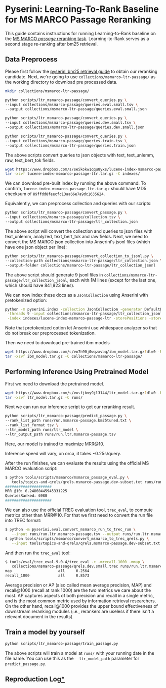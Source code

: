 # Pyserini: Learning-To-Rank Baseline for MS MARCO Passage Reranking

This guide contains instructions for running Learning-to-Rank baseline on the [MS MARCO *passage* reranking task](https://microsoft.github.io/msmarco/).
Learning-to-Rank serves as a second stage re-ranking after bm25 retrieval.

## Data Preprocess
Please first follow the [pyserini bm25 retrieval guide](https://github.com/castorini/pyserini/blob/master/docs/experiments-msmarco-passage.md) to obtain our reranking candidate.
Next, we're going to use `collections/msmarco-ltr-passage/` as the working directory to download pre processed data.

```bash
mkdir collections/msmarco-ltr-passage/

python scripts/ltr_msmarco-passage/convert_queries.py \
--input collections/msmarco-passage/queries.eval.small.tsv \
--output collections/msmarco-ltr-passage/queries.eval.small.json 

python scripts/ltr_msmarco-passage/convert_queries.py \
--input collections/msmarco-passage/queries.dev.small.tsv \
--output collections/msmarco-ltr-passage/queries.dev.small.json

python scripts/ltr_msmarco-passage/convert_queries.py \
--input collections/msmarco-passage/queries.train.tsv \
--output collections/msmarco-ltr-passage/queries.train.json

```
The above scripts convert queries to json objects with text, text_unlemm, raw, text_bert_tok fields.


```bash
wget https://www.dropbox.com/s/se5kokw1qqu8yxs/lucene-index-msmarco-passage-ltr.tar.gz?dl=0 -P indexes/   (index)
tar -xzvf lucene-index-msmarco-passage-ltr.tar.gz -C indexes/
```
We can download pre-built index by running the above command.
To confirm, `lucene-index-msmarco-passage-ltr.tar.gz` should have MD5 checksum of `89ffdd8feecfc13aa66e7a9dc1635624`.

Equivalently, we can preprocess collection and queries with our scripts:

```bash
python scripts/ltr_msmarco-passage/convert_passage.py \
--input collections/msmarco-passage/collection.tsv \
--output collections/msmarco-ltr-passage/ltr_collection.json 

```

The above script will convert the collection and queries to json files with text_unlemm, analyzed, text_bert_tok and raw fields.
Next, we need to convert the MS MARCO json collection into Anserini's jsonl files (which have one json object per line):

```bash
python scripts/ltr_msmarco-passage/convert_collection_to_jsonl.py \
--collection-path collections/msmarco-ltr-passage/ltr_collection.json \
--output-folder collections/msmarco-ltr-passage/ltr_collection_jsonl 
```
The above script should generate 9 jsonl files in `collections/msmarco-ltr-passage/ltr_collection_jsonl`, each with 1M lines (except for the last one, which should have 841,823 lines).

We can now index these docs as a `JsonCollection` using Anserini with pretokenized option:

```bash
python -m pyserini.index -collection JsonCollection -generator DefaultLuceneDocumentGenerator \
 -threads 9 -input collections/msmarco-ltr-passage/ltr_collection_jsonl  \
 -index indexes/lucene-index-msmarco-passage-ltr -storePositions -storeDocvectors -storeRaw -pretokenized
```

Note that pretokenized option let Anserini use whitespace analyzer so that do not break our preprocessed tokenization.

Then we need to download pre-trained ibm models
```bash
wget https://www.dropbox.com/s/vo7h90j0wqzxvbq/ibm_model.tar.gz?dl=0 -P collections/msmarco-ltr-passage/
tar -xzvf ibm_model.tar.gz -C collections/msmarco-ltr-passage/

```
## Performing Inference Using Pretrained Model
First we need to download the pretrained model.

```bash
wget https://www.dropbox.com/s/vusfjbvy9jl3144/ltr_model.tar.gz?dl=0 -P runs/
tar -xzvf ltr_model.tar.gz -C runs/

```
Next we can run our inference script to get our reranking result.

```bash
python scripts/ltr_msmarco-passage/predict_passage.py \
--rank_list_path runs/run.msmarco-passage.bm25tuned.txt \
--rank_list_format tsv \
--ltr_model_path runs/ltr_model \
--ltr_output_path runs/run.ltr.msmarco-passage.tsv 
```

Here, our model is trained to maximize MRR@10.

Inference speed will vary, on orca, it takes ~0.25s/query.

After the run finishes, we can evaluate the results using the official MS MARCO evaluation script:


```bash
$ python tools/scripts/msmarco/msmarco_passage_eval.py \
   tools/topics-and-qrels/qrels.msmarco-passage.dev-subset.txt runs/run.ltr.msmarco-passage.tsv
#####################
MRR @10: 0.24860445945331225
QueriesRanked: 6980
#####################
```

We can also use the official TREC evaluation tool, `trec_eval`, to compute metrics other than MRR@10.
For that we first need to convert the run file into TREC format:

```bash
$ python -m pyserini.eval.convert_msmarco_run_to_trec_run \
   --input runs/run.ltr.msmarco-passage.tsv --output runs/run.ltr.msmarco-passage.trec
$ python tools/scripts/msmarco/convert_msmarco_to_trec_qrels.py \
   --input tools/topics-and-qrels/qrels.msmarco-passage.dev-subset.txt --output collections/msmarco-passage/qrels.dev.small.trec
```

And then run the `trec_eval` tool:

```bash
$ tools/eval/trec_eval.9.0.4/trec_eval -c -mrecall.1000 -mmap \
   collections/msmarco-passage/qrels.dev.small.trec runs/run.ltr.msmarco-passage.trec
map                     all     0.2564
recall_1000             all     0.8573         	
```

Average precision or AP (also called mean average precision, MAP) and recall@1000 (recall at rank 1000) are the two metrics we care about the most.
AP captures aspects of both precision and recall in a single metric, and is the most common metric used by information retrieval researchers.
On the other hand, recall@1000 provides the upper bound effectiveness of downstream reranking modules (i.e., rerankers are useless if there isn't a relevant document in the results).

## Train a model by yourself
```bash
python scripts/ltr_msmarco-passage/train_passage.py   	
```
The above scripts will train a model at `runs/` with your running date in the file name. You can use this as the `--ltr_model_path` parameter for `predict_passage.py`.

## Reproduction Log[*](reproducibility.md)